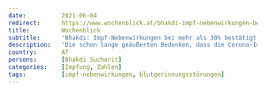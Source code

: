 ```yaml
---
date:          2021-06-04
redirect:      https://www.wochenblick.at/bhakdi-impf-nebenwirkungen-bei-mehr-als-30-bestaetigt-und-bewiesen/
title:         Wochenblick
subtitle:      'Bhakdi: Impf-Nebenwirkungen bei mehr als 30% bestätigt und bewiesen!'
description:   'Die schon lange geäußerten Bedenken, dass die Corona-Impfungen die Blutgerinnung beeinflussen und zu Thrombosen führen können, wurden nun laut Sucharit Bhakdi bestätigt. Die Zahlen sind erschreckend und übertreffen sogar die schlimmsten Erwartungen.'
country:       AT
persons:       [Bhakdi Sucharit]
categories:    [Impfung, Zahlen]
tags:          [impf-nebenwirkungen, blutgerinnungsstörungen]
---
```

